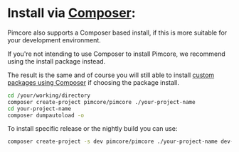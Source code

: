 # Install via [Composer](https://getcomposer.org/):

Pimcore also supports a Composer based install, if this is more suitable for your development environment. 

If you're not intending to use Composer to install Pimcore, we recommend using the install package instead. 

The result is the same and of course you will still able to install 
[custom packages using Composer](../../20_Extending_Pimcore/01_Add_Your_Own_Dependencies_and_Packages.md) if choosing 
the package install.  

```bash
cd /your/working/directory
composer create-project pimcore/pimcore ./your-project-name
cd your-project-name
composer dumpautoload -o
```

To install specific release or the nightly build you can use:

```bash
composer create-project -s dev pimcore/pimcore ./your-project-name dev-master
```
